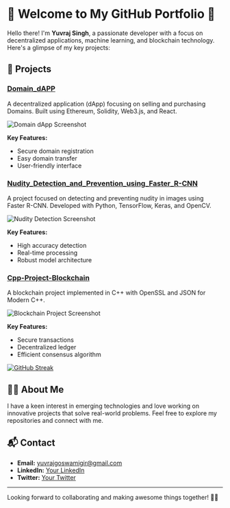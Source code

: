 # 🌟 Welcome to My GitHub Portfolio 🌟

Hello there! I'm **Yuvraj Singh**, a passionate developer with a focus on decentralized applications, machine learning, and blockchain technology. Here's a glimpse of my key projects:

## 🚀 Projects

### [Domain_dAPP](https://github.com/uv-goswami/Domain_dAPP)
A decentralized application (dApp) focusing on selling and purchasing Domains. Built using Ethereum, Solidity, Web3.js, and React.

![Domain dApp Screenshot](link-to-your-screenshot)

**Key Features:**
- Secure domain registration
- Easy domain transfer
- User-friendly interface

### [Nudity_Detection_and_Prevention_using_Faster_R-CNN](https://github.com/uv-goswami/Nudity_Detection_and_Prevention_using_Faster_R-CNN)
A project focused on detecting and preventing nudity in images using Faster R-CNN. Developed with Python, TensorFlow, Keras, and OpenCV.

![Nudity Detection Screenshot](link-to-your-screenshot)

**Key Features:**
- High accuracy detection
- Real-time processing
- Robust model architecture

### [Cpp-Project-Blockchain](https://github.com/uv-goswami/Cpp-Project-Blockchain)
A blockchain project implemented in C++ with OpenSSL and JSON for Modern C++.

![Blockchain Project Screenshot](link-to-your-screenshot)

**Key Features:**
- Secure transactions
- Decentralized ledger
- Efficient consensus algorithm

[![GitHub Streak](https://streak-stats.demolab.com/?user=uv-goswami)](https://git.io/streak-stats)

## 👨‍💻 About Me
I have a keen interest in emerging technologies and love working on innovative projects that solve real-world problems. Feel free to explore my repositories and connect with me.

## 📬 Contact
- **Email:** yuvrajgoswamigir@gmail.com
- **LinkedIn:** [Your LinkedIn](https://www.linkedin.com/in/your-profile)
- **Twitter:** [Your Twitter](https://twitter.com/your-profile)

---

Looking forward to collaborating and making awesome things together! 🚀✨

<!--
**uv-goswami/uv-goswami** is a ✨ _special_ ✨ repository because its `README.md` (this file) appears on your GitHub profile.

Here are some ideas to get you started:

- 🔭 I’m currently working on ...
- 🌱 I’m currently learning ...
- 👯 I’m looking to collaborate on ...
- 🤔 I’m looking for help with ...
- 💬 Ask me about ...
- 📫 How to reach me: ...
- 😄 Pronouns: ...
- ⚡ Fun fact: ...
-->
